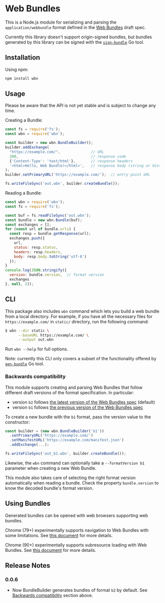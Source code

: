 # Web Bundles
This is a Node.js module for serializing and parsing the `application/webbundle`
format defined in the [Web
Bundles](https://wicg.github.io/webpackage/draft-yasskin-wpack-bundled-exchanges.html)
draft spec.

Currently this library doesn't support origin-signed bundles, but bundles generated by this library can be signed with the [`sign-bundle`](https://github.com/WICG/webpackage/tree/master/go/bundle#sign-bundle) Go tool.

## Installation
Using npm:
```bash
npm install wbn
```

## Usage
Please be aware that the API is not yet stable and is subject to change any time.

Creating a Bundle:
```javascript
const fs = require('fs');
const wbn = require('wbn');

const builder = new wbn.BundleBuilder();
builder.addExchange(
  "https://example.com/",              // URL
  200,                                 // response code
  {'Content-Type': 'text/html'},       // response headers
  '<html>Hello, Web Bundle!</html>',   // response body (string or Uint8Array)
);  
builder.setPrimaryURL('https://example.com/');  // entry point URL

fs.writeFileSync('out.wbn', builder.createBundle());
```

Reading a Bundle:
```javascript
const wbn = require('wbn');
const fs = require('fs');

const buf = fs.readFileSync('out.wbn');
const bundle = new wbn.Bundle(buf);
const exchanges = [];
for (const url of bundle.urls) {
  const resp = bundle.getResponse(url);
  exchanges.push({
    url,
    status: resp.status,
    headers: resp.headers,
    body: resp.body.toString('utf-8')
  });
}
console.log(JSON.stringify({
  version: bundle.version,  // format version
  exchanges
}, null, 2));
```

## CLI
This package also includes `wbn` command which lets you build a web bundle from a local directory. For example, if you have all the necessary files for `https://example.com/` in `static/` directory, run the following command:
```sh
$ wbn --dir static \
      --baseURL https://example.com/ \
      --output out.wbn
```
Run `wbn --help` for full options.

Note: currently this CLI only covers a subset of the functionality offered by [`gen-bundle`](https://github.com/WICG/webpackage/tree/master/go/bundle#gen-bundle) Go tool.

### Backwards compatibility

This module supports creating and parsing Web Bundles that follow different draft versions of the format specification. In particular:

- version `b2` follows [the latest version of the Web Bundles spec](https://datatracker.ietf.org/doc/html/draft-yasskin-wpack-bundled-exchanges-04) (default)
- version `b1` follows [the previous version of the Web Bundles spec](https://datatracker.ietf.org/doc/html/draft-yasskin-wpack-bundled-exchanges-03)

To create a new bundle with the `b1` format, pass the version value to the constructor:

```javascript
const builder = (new wbn.BundleBuilder('b1'))
  .setPrimaryURL('https://example.com/')
  .setManifestURL('https://example.com/manifest.json')
  .addExchange(...);

fs.writeFileSync('out_b1.wbn', builder.createBundle());
```

Likewise, the `wbn` command can optionally take a `--formatVersion b1` parameter when creating a new Web Bundle.

This module also takes care of selecting the right format version automatically when reading a bundle. Check the property `bundle.version` to know the decoded bundle's format version.

## Using Bundles
Generated bundles can be opened with web browsers supporting web bundles.

Chrome (79+) experimentally supports navigation to Web Bundles with some limitations. See [this document](https://chromium.googlesource.com/chromium/src/+/refs/heads/master/content/browser/web_package/using_web_bundles.md) for more details.

Chrome (90+) experimentally supports subresource loading with Web Bundles. See [this document](https://chromium.googlesource.com/chromium/src/+/refs/heads/main/content/browser/web_package/subresource_loading_origin_trial.md) for more details.

## Release Notes

### 0.0.6
- Now BundleBuilder generates bundles of format `b2` by default. See [Backwards compatibility](#backwards-compatibility) section above.
